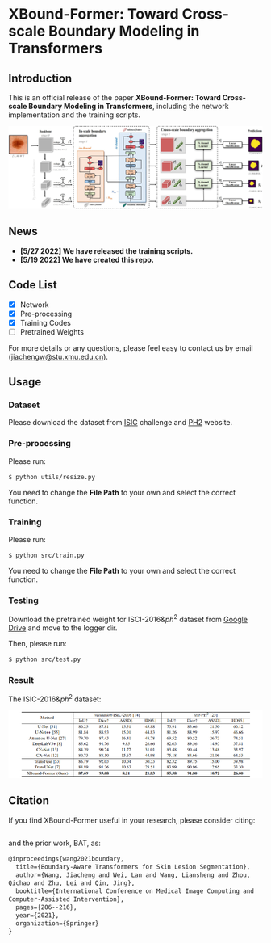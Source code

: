 # XBound-Former: Toward Cross-scale Boundary Modeling in Transformers

## Introduction

This is an official release of the paper **XBound-Former: Toward Cross-scale Boundary Modeling in Transformers**, including the network implementation and the training scripts.

<div align="center" border=> <img src=frame.jpg width="700" > </div>

## News
- **[5/27 2022] We have released the training scripts.**
- **[5/19 2022] We have created this repo.**

## Code List

- [x] Network
- [x] Pre-processing
- [x] Training Codes
- [ ] Pretrained Weights

For more details or any questions, please feel easy to contact us by email (jiachengw@stu.xmu.edu.cn).

## Usage

### Dataset

Please download the dataset from [ISIC](https://www.isic-archive.com/) challenge and [PH2](https://www.fc.up.pt/addi/ph2%20database.html) website.

### Pre-processing

Please run:

```bash
$ python utils/resize.py
```

You need to change the **File Path** to your own and select the correct function.

### Training 

Please run:

```bash
$ python src/train.py
```
You need to change the **File Path** to your own and select the correct function.

### Testing

Download the pretrained weight for ISCI-2016&$ph^2$ dataset from [Google Drive](https://drive.google.com/file/d/1-eMHYX1fr-QvI3n50S0xqWcxc3FGsMgE/view?usp=sharing) and move to the logger dir.

Then, please run:

```bash
$ python src/test.py
```

### Result
The ISIC-2016&$ph^2$ dataset:
<div align="center" border=> <img src=isic2016.png width="700" > </div>

## Citation

If you find XBound-Former useful in your research, please consider citing:
```
```
and the prior work, BAT, as:
```
@inproceedings{wang2021boundary,
  title={Boundary-Aware Transformers for Skin Lesion Segmentation},
  author={Wang, Jiacheng and Wei, Lan and Wang, Liansheng and Zhou, Qichao and Zhu, Lei and Qin, Jing},
  booktitle={International Conference on Medical Image Computing and Computer-Assisted Intervention},
  pages={206--216},
  year={2021},
  organization={Springer}
}
```

